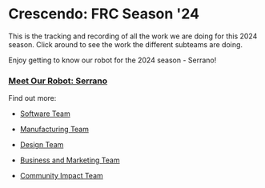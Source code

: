 # Crescendo: FRC Season '24

This is the tracking and recording of all the work we are doing for this 2024 season. Click around to see the work the different subteams are doing. 

Enjoy getting to know our robot for the 2024 season - Serrano!

### [Meet Our Robot: Serrano](robot/meet-our-robot-serrano.md)

Find out more:

* [Software Team](software/welcome-to-software.md)

* [Manufacturing Team](manufacturing/welcome-to-manufacturing.md)

* [Design Team](design/welcome-to-design.md)

* [Business and Marketing Team](bam/welcome-to-bam.md)

* [Community Impact Team](community-impact/community-impact.md)